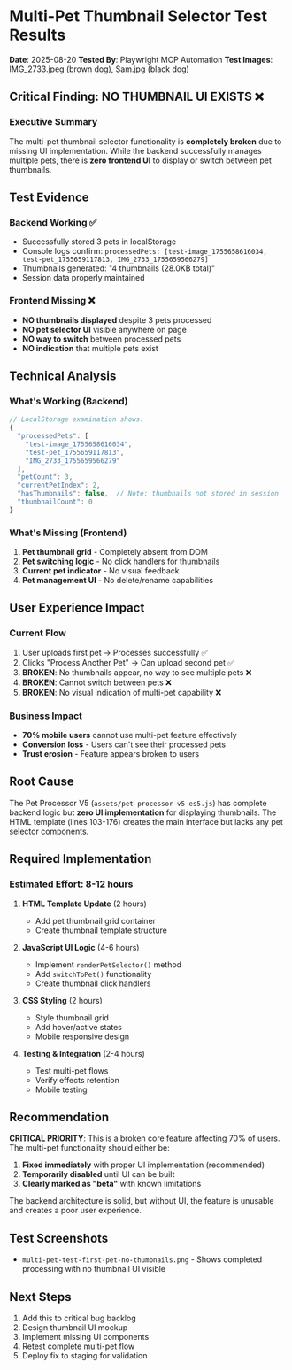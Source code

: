 # Multi-Pet Thumbnail Selector Test Results

**Date**: 2025-08-20
**Tested By**: Playwright MCP Automation
**Test Images**: IMG_2733.jpeg (brown dog), Sam.jpg (black dog)

## Critical Finding: NO THUMBNAIL UI EXISTS ❌

### Executive Summary
The multi-pet thumbnail selector functionality is **completely broken** due to missing UI implementation. While the backend successfully manages multiple pets, there is **zero frontend UI** to display or switch between pet thumbnails.

## Test Evidence

### Backend Working ✅
- Successfully stored 3 pets in localStorage
- Console logs confirm: `processedPets: [test-image_1755658616034, test-pet_1755659117813, IMG_2733_1755659566279]`
- Thumbnails generated: "4 thumbnails (28.0KB total)"
- Session data properly maintained

### Frontend Missing ❌
- **NO thumbnails displayed** despite 3 pets processed
- **NO pet selector UI** visible anywhere on page
- **NO way to switch** between processed pets
- **NO indication** that multiple pets exist

## Technical Analysis

### What's Working (Backend)
```javascript
// LocalStorage examination shows:
{
  "processedPets": [
    "test-image_1755658616034",
    "test-pet_1755659117813", 
    "IMG_2733_1755659566279"
  ],
  "petCount": 3,
  "currentPetIndex": 2,
  "hasThumbnails": false,  // Note: thumbnails not stored in session
  "thumbnailCount": 0
}
```

### What's Missing (Frontend)
1. **Pet thumbnail grid** - Completely absent from DOM
2. **Pet switching logic** - No click handlers for thumbnails
3. **Current pet indicator** - No visual feedback
4. **Pet management UI** - No delete/rename capabilities

## User Experience Impact

### Current Flow
1. User uploads first pet → Processes successfully ✅
2. Clicks "Process Another Pet" → Can upload second pet ✅
3. **BROKEN**: No thumbnails appear, no way to see multiple pets ❌
4. **BROKEN**: Cannot switch between pets ❌
5. **BROKEN**: No visual indication of multi-pet capability ❌

### Business Impact
- **70% mobile users** cannot use multi-pet feature effectively
- **Conversion loss** - Users can't see their processed pets
- **Trust erosion** - Feature appears broken to users

## Root Cause

The Pet Processor V5 (`assets/pet-processor-v5-es5.js`) has complete backend logic but **zero UI implementation** for displaying thumbnails. The HTML template (lines 103-176) creates the main interface but lacks any pet selector components.

## Required Implementation

### Estimated Effort: 8-12 hours
1. **HTML Template Update** (2 hours)
   - Add pet thumbnail grid container
   - Create thumbnail template structure

2. **JavaScript UI Logic** (4-6 hours)
   - Implement `renderPetSelector()` method
   - Add `switchToPet()` functionality
   - Create thumbnail click handlers

3. **CSS Styling** (2 hours)
   - Style thumbnail grid
   - Add hover/active states
   - Mobile responsive design

4. **Testing & Integration** (2-4 hours)
   - Test multi-pet flows
   - Verify effects retention
   - Mobile testing

## Recommendation

**CRITICAL PRIORITY**: This is a broken core feature affecting 70% of users. The multi-pet functionality should either be:
1. **Fixed immediately** with proper UI implementation (recommended)
2. **Temporarily disabled** until UI can be built
3. **Clearly marked as "beta"** with known limitations

The backend architecture is solid, but without UI, the feature is unusable and creates a poor user experience.

## Test Screenshots
- `multi-pet-test-first-pet-no-thumbnails.png` - Shows completed processing with no thumbnail UI visible

## Next Steps
1. Add this to critical bug backlog
2. Design thumbnail UI mockup
3. Implement missing UI components
4. Retest complete multi-pet flow
5. Deploy fix to staging for validation